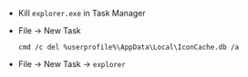 *   Kill `explorer.exe` in Task Manager
*   File -> New Task

        cmd /c del %userprofile%\AppData\Local\IconCache.db /a

*   File -> New Task -> `explorer`


